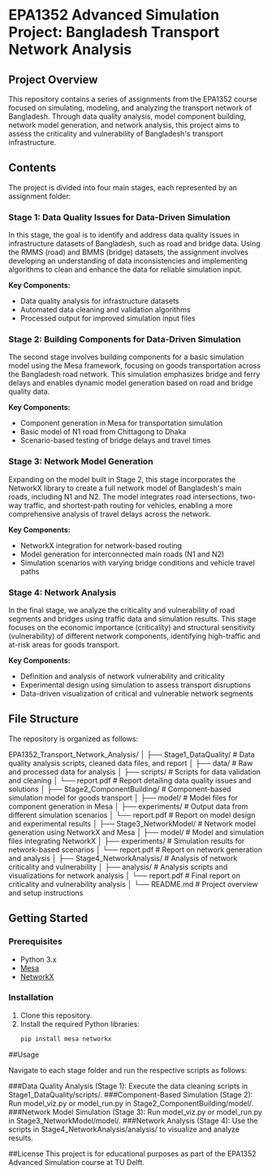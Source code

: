 # EPA1352 Advanced Simulation Project: Bangladesh Transport Network Analysis

## Project Overview

This repository contains a series of assignments from the EPA1352 course focused on simulating, modeling, and analyzing the transport network of Bangladesh. Through data quality analysis, model component building, network model generation, and network analysis, this project aims to assess the criticality and vulnerability of Bangladesh's transport infrastructure.

## Contents

The project is divided into four main stages, each represented by an assignment folder:

### Stage 1: Data Quality Issues for Data-Driven Simulation
In this stage, the goal is to identify and address data quality issues in infrastructure datasets of Bangladesh, such as road and bridge data. Using the RMMS (road) and BMMS (bridge) datasets, the assignment involves developing an understanding of data inconsistencies and implementing algorithms to clean and enhance the data for reliable simulation input.

**Key Components:**
- Data quality analysis for infrastructure datasets
- Automated data cleaning and validation algorithms
- Processed output for improved simulation input files

### Stage 2: Building Components for Data-Driven Simulation
The second stage involves building components for a basic simulation model using the Mesa framework, focusing on goods transportation across the Bangladesh road network. This simulation emphasizes bridge and ferry delays and enables dynamic model generation based on road and bridge quality data.

**Key Components:**
- Component generation in Mesa for transportation simulation
- Basic model of N1 road from Chittagong to Dhaka
- Scenario-based testing of bridge delays and travel times

### Stage 3: Network Model Generation
Expanding on the model built in Stage 2, this stage incorporates the NetworkX library to create a full network model of Bangladesh's main roads, including N1 and N2. The model integrates road intersections, two-way traffic, and shortest-path routing for vehicles, enabling a more comprehensive analysis of travel delays across the network.

**Key Components:**
- NetworkX integration for network-based routing
- Model generation for interconnected main roads (N1 and N2)
- Simulation scenarios with varying bridge conditions and vehicle travel paths

### Stage 4: Network Analysis
In the final stage, we analyze the criticality and vulnerability of road segments and bridges using traffic data and simulation results. This stage focuses on the economic importance (criticality) and structural sensitivity (vulnerability) of different network components, identifying high-traffic and at-risk areas for goods transport.

**Key Components:**
- Definition and analysis of network vulnerability and criticality
- Experimental design using simulation to assess transport disruptions
- Data-driven visualization of critical and vulnerable network segments

## File Structure

The repository is organized as follows:

EPA1352_Transport_Network_Analysis/
│
├── Stage1_DataQuality/             # Data quality analysis scripts, cleaned data files, and report
│   ├── data/                       # Raw and processed data for analysis
│   ├── scripts/                    # Scripts for data validation and cleaning
│   └── report.pdf                  # Report detailing data quality issues and solutions
│
├── Stage2_ComponentBuilding/       # Component-based simulation model for goods transport
│   ├── model/                      # Model files for component generation in Mesa
│   ├── experiments/                # Output data from different simulation scenarios
│   └── report.pdf                  # Report on model design and experimental results
│
├── Stage3_NetworkModel/            # Network model generation using NetworkX and Mesa
│   ├── model/                      # Model and simulation files integrating NetworkX
│   ├── experiments/                # Simulation results for network-based scenarios
│   └── report.pdf                  # Report on network generation and analysis
│
├── Stage4_NetworkAnalysis/         # Analysis of network criticality and vulnerability
│   ├── analysis/                   # Analysis scripts and visualizations for network analysis
│   └── report.pdf                  # Final report on criticality and vulnerability analysis
│
└── README.md                       # Project overview and setup instructions


## Getting Started

### Prerequisites
- Python 3.x
- [Mesa](https://mesa.readthedocs.io/)
- [NetworkX](https://networkx.org/)

### Installation
1. Clone this repository.
2. Install the required Python libraries:
   ```bash
   pip install mesa networkx

##Usage

Navigate to each stage folder and run the respective scripts as follows:

###Data Quality Analysis (Stage 1): 
Execute the data cleaning scripts in Stage1_DataQuality/scripts/.
###Component-Based Simulation (Stage 2): Run model_viz.py or model_run.py in Stage2_ComponentBuilding/model/.
###Network Model Simulation (Stage 3): Run model_viz.py or model_run.py in Stage3_NetworkModel/model/.
###Network Analysis (Stage 4): Use the scripts in Stage4_NetworkAnalysis/analysis/ to visualize and analyze results.


##License
This project is for educational purposes as part of the EPA1352 Advanced Simulation course at TU Delft.